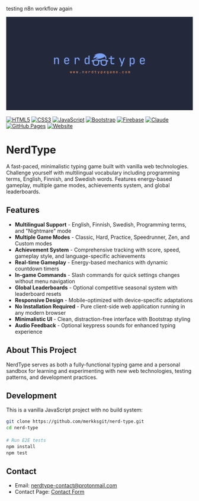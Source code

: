 testing n8n workflow again

![nerdtype](./images/nt-logo-text-link.png)

[![HTML5](https://img.shields.io/badge/HTML5-E34F26?logo=html5&logoColor=white)](#)
[![CSS3](https://img.shields.io/badge/CSS3-1572B6?logo=css3&logoColor=white)](#)
[![JavaScript](https://img.shields.io/badge/JavaScript-F7DF1E?logo=javascript&logoColor=black)](#)
[![Bootstrap](https://img.shields.io/badge/Bootstrap-7952B3?logo=bootstrap&logoColor=white)](#)
[![Firebase](https://img.shields.io/badge/Firebase-039BE5?logo=Firebase&logoColor=white)](#)
[![Claude](https://img.shields.io/badge/Claude-D97757?logo=claude&logoColor=fff)](#)
[![GitHub Pages](https://img.shields.io/badge/GitHub%20Pages-222222?logo=github&logoColor=white)](#)
[![Website](https://img.shields.io/website-up-down-green-red/http/shields.io.svg)](https://shields.io/)

# NerdType

A fast-paced, minimalistic typing game built with vanilla web technologies. Challenge yourself with multilingual vocabulary including programming terms, English, Finnish, and Swedish words. Features energy-based gameplay, multiple game modes, achievements system, and global leaderboards.

## Features

- **Multilingual Support** - English, Finnish, Swedish, Programming terms, and "Nightmare" mode
- **Multiple Game Modes** - Classic, Hard, Practice, Speedrunner, Zen, and Custom modes
- **Achievement System** - Comprehensive tracking with score, speed, gameplay style, and language-specific achievements
- **Real-time Gameplay** - Energy-based mechanics with dynamic countdown timers
- **In-game Commands** - Slash commands for quick settings changes without menu navigation
- **Global Leaderboards** - Optional competitive seasonal system with leaderboard resets
- **Responsive Design** - Mobile-optimized with device-specific adaptations
- **No Installation Required** - Pure client-side web application running in any modern browser
- **Minimalistic UI** - Clean, distraction-free interface with Bootstrap styling
- **Audio Feedback** - Optional keypress sounds for enhanced typing experience

## About This Project

NerdType serves as both a fully-functional typing game and a personal sandbox for learning and experimenting with new web technologies, testing patterns, and development practices.

## Development

This is a vanilla JavaScript project with no build system:

```bash
git clone https://github.com/merkksgit/nerd-type.git
cd nerd-type

# Run E2E tests
npm install
npm test
```

## Contact

- Email: nerdtype-contact@protonmail.com
- Contact Page: [Contact Form](https://www.nerdtypegame.com/pages/contact.html)
